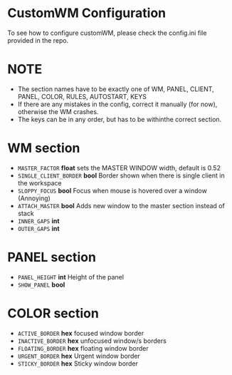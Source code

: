 # CustomWM Configuration
To see how to configure customWM, please check the config.ini file provided in the repo.
# NOTE
- The section names have to be exactly one of WM, PANEL, CLIENT, PANEL, COLOR, RULES, AUTOSTART, KEYS
- If there are any mistakes in the config, correct it manually (for now), otherwise the WM crashes.
- The keys can be in any order, but has to be withinthe correct section.

# WM section
* ``MASTER_FACTOR`` **float** sets the MASTER WINDOW width, default is 0.52
* ``SINGLE_CLIENT_BORDER`` **bool** Border shown when there is single client in the workspace
* ``SLOPPY_FOCUS`` **bool** Focus when mouse is hovered over a window (Annoying)
* ``ATTACH_MASTER`` **bool** Adds new window to the master section instead of stack
* ``INNER_GAPS`` **int**
* ``OUTER_GAPS`` **int**

# PANEL section
* ``PANEL_HEIGHT`` **int** Height of the panel
* ``SHOW_PANEL`` **bool**

# COLOR section
* ``ACTIVE_BORDER`` **hex** focused window border
* ``INACTIVE_BORDER`` **hex** unfocused window/s borders
* ``FLOATING_BORDER`` **hex** floating window border
* ``URGENT_BORDER`` **hex** Urgent window border
* ``STICKY_BORDER`` **hex** Sticky window border
